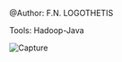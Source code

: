 @Author: F.N. LOGOTHETIS

Tools: Hadoop-Java

![Capture](https://user-images.githubusercontent.com/25617530/60976796-0beb2780-a337-11e9-964d-72d0e630731e.PNG)
